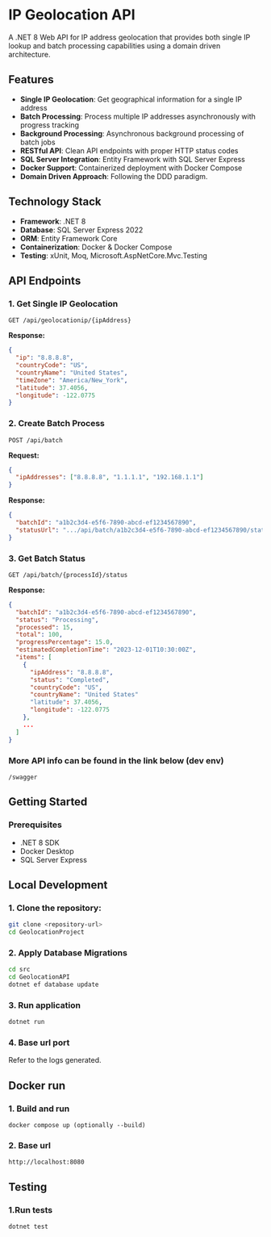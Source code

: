 # IP Geolocation API

A .NET 8 Web API for IP address geolocation that provides both single IP lookup and batch processing capabilities using a domain driven architecture.

## Features

- **Single IP Geolocation**: Get geographical information for a single IP address
- **Batch Processing**: Process multiple IP addresses asynchronously with progress tracking
- **Background Processing**: Asynchronous background processing of batch jobs
- **RESTful API**: Clean API endpoints with proper HTTP status codes
- **SQL Server Integration**: Entity Framework with SQL Server Express
- **Docker Support**: Containerized deployment with Docker Compose
- **Domain Driven Approach**: Following the DDD paradigm.

## Technology Stack

- **Framework**: .NET 8
- **Database**: SQL Server Express 2022
- **ORM**: Entity Framework Core
- **Containerization**: Docker & Docker Compose
- **Testing**: xUnit, Moq, Microsoft.AspNetCore.Mvc.Testing

## API Endpoints

### 1. Get Single IP Geolocation
```http
GET /api/geolocationip/{ipAddress}
```
**Response:**

```json
{
  "ip": "8.8.8.8",
  "countryCode": "US",
  "countryName": "United States",
  "timeZone": "America/New_York",
  "latitude": 37.4056,
  "longitude": -122.0775
}
```
### 2. Create Batch Process
```http
POST /api/batch
```
**Request:**
```json
{
  "ipAddresses": ["8.8.8.8", "1.1.1.1", "192.168.1.1"]
}
```
**Response:**
```json
{
  "batchId": "a1b2c3d4-e5f6-7890-abcd-ef1234567890",
  "statusUrl": ".../api/batch/a1b2c3d4-e5f6-7890-abcd-ef1234567890/status"
}
```
### 3. Get Batch Status
```http
GET /api/batch/{processId}/status
```
**Response:**
```json
{
  "batchId": "a1b2c3d4-e5f6-7890-abcd-ef1234567890",
  "status": "Processing",
  "processed": 15,
  "total": 100,
  "progressPercentage": 15.0,
  "estimatedCompletionTime": "2023-12-01T10:30:00Z",
  "items": [
    {
      "ipAddress": "8.8.8.8",
      "status": "Completed",
      "countryCode": "US",
      "countryName": "United States"
      "latitude": 37.4056,
      "longitude": -122.0775
    },
    ...
  ]
}
```
### More API info can be found in the link below (dev env)
```http
/swagger
```

## Getting Started
### Prerequisites

- .NET 8 SDK
- Docker Desktop
- SQL Server Express

## Local Development
### 1. Clone the repository:
```bash
git clone <repository-url>
cd GeolocationProject
```
### 2. Apply Database Migrations
```bash
cd src
cd GeolocationAPI
dotnet ef database update
```
### 3. Run application
```bash
dotnet run
```
### 4. Base url port
Refer to the logs generated.
## Docker run
### 1. Build and run
```
docker compose up (optionally --build)
```
### 2. Base url
```
http://localhost:8080
```
## Testing
### 1.Run tests
```bash
dotnet test
```
